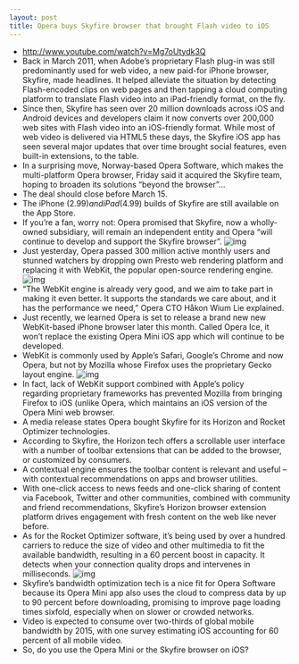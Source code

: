 ```yaml
---
layout: post
title: Opera buys Skyfire browser that brought Flash video to iOS
---
```

* http://www.youtube.com/watch?v=Mg7oUtydk3Q
* Back in March 2011, when Adobe’s proprietary Flash plug-in was still predominantly used for web video, a new paid-for iPhone browser, Skyfire, made headlines. It helped alleviate the situation by detecting Flash-encoded clips on web pages and then tapping a cloud computing platform to translate Flash video into an iPad-friendly format, on the fly.
* Since then, Skyfire has seen over 20 million downloads across iOS and Android devices and developers claim it now converts over 200,000 web sites with Flash video into an iOS-friendly format. While most of web video is delivered via HTML5 these days, the Skyfire iOS app has seen several major updates that over time brought social features, even built-in extensions, to the table.
* In a surprising move, Norway-based Opera Software, which makes the multi-platform Opera browser, Friday said it acquired the Skyfire team, hoping to broaden its solutions “beyond the browser”…
* The deal should close before March 15.
* The iPhone ($2.99) and iPad ($4.99) builds of Skyfire are still available on the App Store.
* If you’re a fan, worry not: Opera promised that Skyfire, now a wholly-owned subsidiary, will remain an independent entity and Opera “will continue to develop and support the Skyfire browser”.
![img](http://media.idownloadblog.com/wp-content/uploads/2013/02/SkyFire-5.1-for-iOS-iPad-screenshot-001.jpg)
* Just yesterday, Opera passed 300 million active monthly users and stunned watchers by dropping own Presto web rendering platform and replacing it with WebKit, the popular open-source rendering engine.
![img](http://media.idownloadblog.com/wp-content/uploads/2013/02/SkyFire-5.1-for-iOS-iPad-screenshot-002.jpg)
* “The WebKit engine is already very good, and we aim to take part in making it even better. It supports the standards we care about, and it has the performance we need,” Opera CTO Håkon Wium Lie explained.
* Just recently, we learned Opera is set to release a brand new new WebKit-based iPhone browser later this month. Called Opera Ice, it won’t replace the existing Opera Mini iOS app which will continue to be developed.
* WebKit is commonly used by Apple’s Safari, Google’s Chrome and now Opera, but not by Mozilla whose Firefox uses the proprietary Gecko layout engine.
![img](http://media.idownloadblog.com/wp-content/uploads/2013/02/SkyFire-5.1-for-iOS-iPad-screenshot-003.jpg)
* In fact, lack of WebKit support combined with Apple’s policy regarding proprietary frameworks has prevented Mozilla from bringing Firefox to iOS (unlike Opera, which maintains an iOS version of the Opera Mini web browser.
* A media release states Opera bought Skyfire for its Horizon and Rocket Optimizer technologies.
* According to Skyfire, the Horizon tech offers a scrollable user interface with a number of toolbar extensions that can be added to the browser, or customized by consumers.
* A contextual engine ensures the toolbar content is relevant and useful – with contextual recommendations on apps and browser utilities.
* With one-click access to news feeds and one-click sharing of content via Facebook, Twitter and other communities, combined with community and friend recommendations, Skyfire’s Horizon browser extension platform drives engagement with fresh content on the web like never before.
* As for the Rocket Optimizer software, it’s being used by over a hundred carriers to reduce the size of video and other multimedia to fit the available bandwidth, resulting in a 60 percent boost in capacity. It detects when your connection quality drops and intervenes in milliseconds.
![img](http://media.idownloadblog.com/wp-content/uploads/2013/02/SkyFire-5.1-for-iOS-iPad-screenshot-004.jpg)
* Skyfire’s bandwidth optimization tech is a nice fit for Opera Software because its Opera Mini app also uses the cloud to compress data by up to 90 percent before downloading, promising to improve page loading times sixfold, especially when on slower or crowded networks.
* Video is expected to consume over two-thirds of global mobile bandwidth by 2015, with one survey estimating iOS accounting for 60 percent of all mobile video.
* So, do you use the Opera Mini or the Skyfire browser on iOS?

